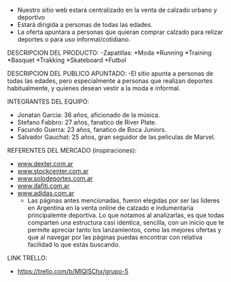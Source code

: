 - Nuestro sitio web estará centralizado en la venta de calzado urbano y deportivo
- Estará dirigida a personas de todas las edades.
- La oferta apuntara a personas que quieran comprar calzado para relizar deportes o para uso informal/cotidiano.

DESCRIPCION DEL PRODUCTO:
    -Zapatillas:
        *Moda
        *Running
        *Training
        *Basquet
        *Trakking
        *Skateboard
        *Futbol

DESCRIPCION DEL PUBLICO APUNTADO:
    -El sitio apunta a personas de todas las edades, pero especialmente a personas que realizan deportes habitualmente, y quienes desean vestir a la moda e informal.


INTEGRANTES DEL EQUIPO:
- Jonatan Garcia: 36 años, aficionado de la música. 
- Stefano Fabbro: 27 años, fanatico de River Plate.
- Facundo Guerra: 23 años, fanatico de Boca Juniors.
- Salvador Gauchat: 25 años, gran seguidor de las peliculas de Marvel.

REFERENTES DEL MERCADO (inspiraciones):
- www.dexter.com.ar
- www.stockcenter.com.ar
- www.solodeportes.com.ar
- www.dafiti.com.ar
- www.adidas.com.ar
    * Las páginas antes mencionadas, fueron elegidas por ser las lideres en Argentina en la venta online de calzado e indumentaria principalemte deportiva. 
    Lo que notamos al analizarlas, es que todas comparten una estructura casi identica, sencilla, con un inicio que te permite apreciar tanto los lanzamientos, como las mejores ofertas y que al navegar por las páginas puedas encontrar con relativa facilidad lo que estás buscando.

LINK TRELLO:
- https://trello.com/b/MIQlSChx/grupo-5


